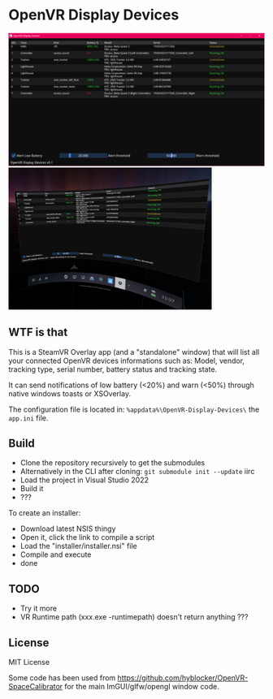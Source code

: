 # OpenVR Display Devices

<img src="./screenshot_standalone.png" width="600px"> <img src="./screenshot_steamvr.png" width="400px">

## WTF is that

This is a SteamVR Overlay app (and a "standalone" window) that will list all your connected OpenVR devices informations such as: Model, vendor, tracking type, serial number, battery status and tracking state.

It can send notifications of low battery (<20%) and warn (<50%) through native windows toasts or XSOverlay.

The configuration file is located in: `%appdata%\OpenVR-Display-Devices\` the `app.ini` file.

## Build

- Clone the repository recursively to get the submodules
- Alternatively in the CLI after cloning: `git submodule init --update` iirc
- Load the project in Visual Studio 2022
- Build it
- ???

To create an installer:
- Download latest NSIS thingy
- Open it, click the link to compile a script
- Load the "installer/installer.nsi" file
- Compile and execute
- done

## TODO

- Try it more
- VR Runtime path (xxx.exe -runtimepath) doesn't return anything ???

## License

MIT License

Some code has been used from https://github.com/hyblocker/OpenVR-SpaceCalibrator for the main ImGUI/glfw/opengl window code.
